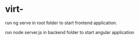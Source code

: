 # virt-
run ng serve in root folder to start frontend application.


run node server.js in backend folder to start angular application
